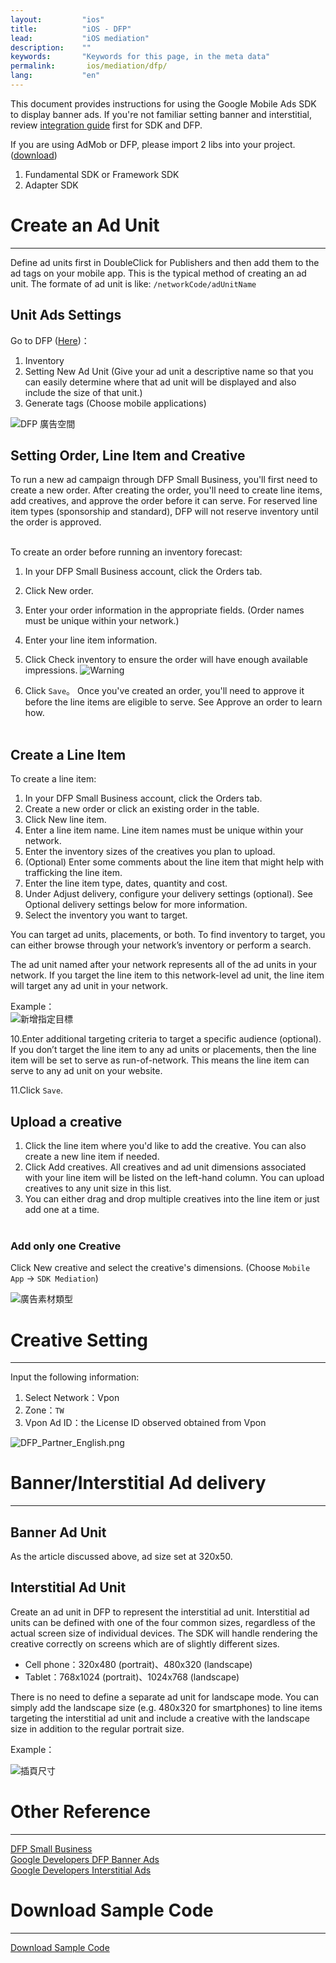 ```yaml
---
layout:         "ios"
title:          "iOS - DFP"
lead:           "iOS mediation"
description:    ""
keywords:       "Keywords for this page, in the meta data"
permalink:       ios/mediation/dfp/
lang:           "en"
---
```


This document provides instructions for using the Google Mobile Ads SDK to display banner ads. If you're not familiar setting banner and interstitial, review [integration guide] first for SDK and DFP.

If you are using AdMob or DFP, please import 2 libs into your project. ([download][1])

1. Fundamental SDK  or  Framework SDK
2. Adapter SDK


# Create an Ad Unit
---
Define ad units first in DoubleClick for Publishers and then add them to the ad tags on your mobile app. This is the typical method of creating an ad unit. The formate of ad unit is like: `/networkCode/adUnitName`


## Unit Ads Settings
Go to DFP ([Here])：

1. Inventory
2. Setting New Ad Unit (Give your ad unit a descriptive name so that you can easily determine where that ad unit will be displayed and also include the size of that unit.)
3. Generate tags (Choose mobile applications)

![DFP 廣告空間]

## Setting Order, Line Item and Creative
To run a new ad campaign through DFP Small Business, you'll first need to create a new order. After creating the order, you'll need to create line items, add creatives, and approve the order before it can serve. For reserved line item types (sponsorship and standard), DFP will not reserve inventory until the order is approved.<br><br>


To create an order before running an inventory forecast:

1. In your DFP Small Business account, click the Orders tab.
2. Click New order.
3. Enter your order information in the appropriate fields.
(Order names must be unique within your network.)

4. Enter your line item information.
5. Click Check inventory to ensure the order will have enough available impressions.
![Warning]

6. Click `Save`。
Once you've created an order, you'll need to approve it before the line items are eligible to serve. See Approve an order to learn how.
<br><br>

## Create a Line Item
To create a line item:

1. In your DFP Small Business account, click the Orders tab.
2. Create a new order or click an existing order in the table.
3. Click New line item.
4. Enter a line item name. Line item names must be unique within your network.
5. Enter the inventory sizes of the creatives you plan to upload.
6. (Optional) Enter some comments about the line item that might help with trafficking the line item.
7. Enter the line item type, dates, quantity and cost.
8. Under Adjust delivery, configure your delivery settings (optional). See Optional delivery settings below for more information.
9. Select the inventory you want to target.

You can target ad units, placements, or both. To find inventory to target, you can either browse through your network’s inventory or perform a search.

The ad unit named after your network represents all of the ad units in your network. If you target the line item to this network-level ad unit, the line item will target any ad unit in your network.

Example：<br>
![新增指定目標]

10.Enter additional targeting criteria to target a specific audience (optional). If you don’t target the line item to any ad units or placements, then the line item will be set to serve as run-of-network. This means the line item can serve to any ad unit on your website.

11.Click `Save`.

## Upload a creative

1. Click the line item where you'd like to add the creative. You can also create a new line item if needed.
2. Click Add creatives. All creatives and ad unit dimensions associated with your line item will be listed on the left-hand column. You can upload creatives to any unit size in this list.
3. You can either drag and drop multiple creatives into the line item or just add one at a time.<br><br>

### Add only one Creative
Click New creative and select the creative's dimensions. (Choose `Mobile App` → `SDK Mediation`)

![廣告素材類型]

# Creative Setting
---
Input the following information:

1. Select Network：Vpon
2. Zone：`TW`
3. Vpon Ad ID：the License ID observed obtained from Vpon

![DFP_Partner_English.png]



# Banner/Interstitial Ad delivery
---

## Banner Ad Unit
As the article discussed above, ad size set at 320x50.

## Interstitial Ad Unit
Create an ad unit in DFP to represent the interstitial ad unit. Interstitial ad units can be defined with one of the four common sizes, regardless of the actual screen size of individual devices. The SDK will handle rendering the creative correctly on screens which are of slightly different sizes.

* Cell phone：320x480 (portrait)、480x320 (landscape)
* Tablet：768x1024 (portrait)、1024x768 (landscape)

There is no need to define a separate ad unit for landscape mode. You can simply add the landscape size (e.g. 480x320 for smartphones) to line items targeting the interstitial ad unit and include a creative with the landscape size in addition to the regular portrait size.

Example：

![插頁尺寸]



# Other Reference
---
[DFP Small Business](https://support.google.com/dfp_sb/)<br>
[Google Developers DFP Banner Ads](https://developers.google.com/mobile-ads-sdk/docs/dfp/fundamentals#android)<br>
[Google Developers Interstitial Ads](https://developers.google.com/mobile-ads-sdk/docs/android/doubleclick/#support)

# Download Sample Code
---
 [Download Sample Code][1]


[integration guide]: ../../integration-guide
[1]: ../../download/#dfp
[Here]: https://www.google.com/dfp/
[DFP 廣告空間]: {{site.imgurl}}/ADUNIT_DFP.png
[DFP_Partner_English.png]: {{site.imgurl}}/DFP_Partner_English.png
[新增指定目標]: {{site.imgurl}}/AddTargeting.png
[廣告素材類型]: {{site.imgurl}}/SDKMediation.png
[Warning]: {{site.imgurl}}/DFP_EN2.png
[插頁尺寸]: {{site.imgurl}}/dfp_interstitial.png
